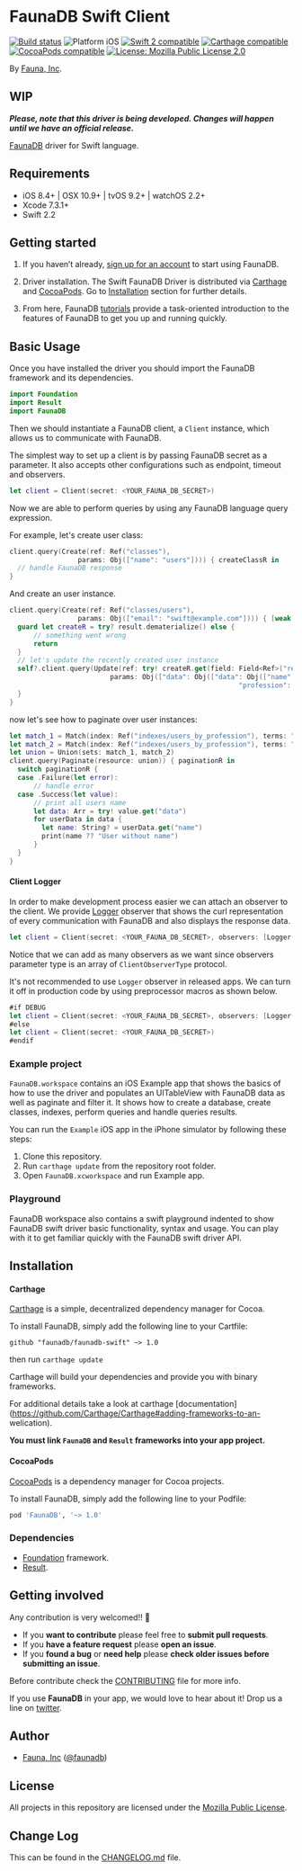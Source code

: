 # FaunaDB Swift Client

<p align="left">
<a href="https://travis-ci.org/faunadb/faunadb-swift"><img src="https://travis-ci.org/faunadb/faunadb-swift.svg?branch=master" alt="Build status" /></a>
<img src="https://img.shields.io/badge/platform-iOS | OSX |tvOS | watchOS-blue.svg?style=flat" alt="Platform iOS" />
<a href="https://developer.apple.com/swift"><img src="https://img.shields.io/badge/swift2-compatible-4BC51D.svg?style=flat" alt="Swift 2 compatible" /></a>
<a href="https://github.com/Carthage/Carthage"><img src="https://img.shields.io/badge/Carthage-compatible-4BC51D.svg?style=flat" alt="Carthage compatible" /></a>
<a href="https://cocoapods.org/pods/faunadb-swift"><img src="https://img.shields.io/badge/pod-1.0.0-blue.svg" alt="CocoaPods compatible" /></a>
<a href="https://raw.githubusercontent.com/faunadb/faunadb-swift/master/LICENSE"><img src="http://img.shields.io/badge/license-Mozilla Public License 2.0-blue.svg?style=flat" alt="License: Mozilla Public License 2.0" /></a>
</p>

By [Fauna, Inc](http://faunadb.com).

## WIP

***Please, note that this driver is being developed. Changes will happen until we have an official release.***

[FaunaDB](https://faunadb.com/) driver for Swift language.

## Requirements

* iOS 8.4+ | OSX 10.9+ | tvOS 9.2+ | watchOS 2.2+
* Xcode 7.3.1+
* Swift 2.2

## Getting started

1. If you haven’t already, [sign up for an account](https://faunadb.com/#signup-modal) to start using FaunaDB.

2. Driver installation. The Swift FaunaDB Driver is distributed via [Carthage](https://github.com/Carthage/Carthage) and [CocoaPods](https://cocoapods.org/). Go to [Installation](#installation) section for further details.

3. From here, FaunaDB [tutorials](https://faunadb.com/tutorials) provide a task-oriented introduction to the features of FaunaDB to get you up and running quickly.

## Basic Usage

Once you have installed the driver you should import the FaunaDB framework and its dependencies.

```swift
import Foundation
import Result
import FaunaDB
```

Then we should instantiate a FaunaDB client,  a `Client` instance, which allows us to communicate with FaunaDB.

The simplest way to set up a client is by passing FaunaDB secret as a parameter. It also accepts other configurations such as endpoint, timeout and observers.

```swift
let client = Client(secret: <YOUR_FAUNA_DB_SECRET>)
```

Now we are able to perform queries by using any FaunaDB language query expression.

For example, let's create user class:

```swift
client.query(Create(ref: Ref("classes"),
                 params: Obj(["name": "users"]))) { createClassR in
  // handle FaunaDB response
}
```

And create an user instance.

```swift
client.query(Create(ref: Ref("classes/users"),
                 params: Obj(["email": "swift@example.com"]))) { [weak self] result in
  guard let createR = try? result.dematerialize() else {
      // something went wrong
      return
  }
  // let's update the recently created user instance
  self?.client.query(Update(ref: try! createR.get(field: Field<Ref>("ref")),
                         params: Obj(["data": Obj(["data": Obj(["name": "Martin",
                                                         "profession": "dev"])])]))) { resultUpdate in
  }
}
```

now let's see how to paginate over user instances:

```swift
let match_1 = Match(index: Ref("indexes/users_by_profession"), terms: "dev")
let match_2 = Match(index: Ref("indexes/users_by_profession"), terms: "dentist")
let union = Union(sets: match_1, match_2)
client.query(Paginate(resource: union)) { paginationR in
  switch paginationR {
  case .Failure(let error):
      // handle error
  case .Success(let value):
      // print all users name
      let data: Arr = try! value.get("data")
      for userData in data {
        let name: String? = userData.get("name")
        print(name ?? "User without name")
      }
  }
}
```

#### Client Logger

In order to make development process easier we can attach an observer to the client. We provide [Logger](Sources/ClientObserverType.swift) observer that shows the curl representation of every communication with FaunaDB and also displays the response data.

```swift
let client = Client(secret: <YOUR_FAUNA_DB_SECRET>, observers: [Logger()]))
```

Notice that we can add as many observers as we want since observers parameter type is an array of `ClientObserverType` protocol.

It's not recommended to use `Logger` observer in released apps. We can turn it off in production code by using preprocessor macros as shown below.

```swift
#if DEBUG
let client = Client(secret: <YOUR_FAUNA_DB_SECRET>, observers: [Logger()]))
#else
let client = Client(secret: <YOUR_FAUNA_DB_SECRET>)
#endif
```

### Example project

`FaunaDB.workspace` contains an iOS Example app that shows the basics of how to use the driver and populates an UITableView with FaunaDB data as well as paginate and filter it. It shows how to create a database, create classes, indexes, perform queries and handle queries results.

You can run the `Example` iOS app in the iPhone simulator by following these steps:

1. Clone this repository.
2. Run `carthage update` from the repository root folder.
3. Open `FaunaDB.xcworkspace` and run Example app.

### Playground

FaunaDB workspace also contains a swift playground indented to show FaunaDB swift driver basic functionality, syntax and usage.
You can play with it to get familiar quickly with the FaunaDB swift driver API.

## Installation

#### Carthage

[Carthage](https://github.com/Carthage/Carthage) is a simple, decentralized dependency manager for Cocoa.

To install FaunaDB, simply add the following line to your Cartfile:

```ogdl
github "faunadb/faunadb-swift" ~> 1.0
```

then run `carthage update`

Carthage will build your dependencies and provide you with binary frameworks.

For additional details take a look at carthage [documentation](https://github.com/Carthage/Carthage#adding-frameworks-to-an- welication).

**You must link `FaunaDB` and `Result` frameworks into your app project.**

#### CocoaPods

[CocoaPods](https://cocoapods.org/) is a dependency manager for Cocoa projects.

To install FaunaDB, simply add the following line to your Podfile:

```ruby
pod 'FaunaDB', '~> 1.0'
```

### Dependencies

* [Foundation](https://developer.apple.com/library/ios/documentation/Cocoa/Reference/Foundation/ObjC_classic/) framework.
* [Result](https://github.com/antitypical/Result).

## Getting involved

Any contribution is very welcomed!! 💪  

* If you **want to contribute** please feel free to **submit pull requests**.
* If you **have a feature request** please **open an issue**.
* If you **found a bug** or **need help** please **check older issues before submitting an issue**.

Before contribute check the [CONTRIBUTING](https://github.com/faunadb/faunadb-swift/blob/master/CONTRIBUTING.md) file for more info.

If you use **FaunaDB** in your app, we would love to hear about it! Drop us a line on [twitter](https://twitter.com/faunadb).


## Author

* [Fauna, Inc](https://github.com/faunadb) ([@faunadb](https://twitter.com/faunadb))

## License

All projects in this repository are licensed under the [Mozilla Public License](https://github.com/faunadb/faunadb-swift/blob/master/LICENSE).

## Change Log

This can be found in the [CHANGELOG.md](CHANGELOG.md) file.
